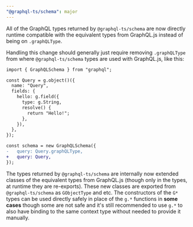 ```yaml
---
"@graphql-ts/schema": major
---
```


All of the GraphQL types returned by `@graphql-ts/schema` are now directly runtime compatible with the equivalent types from GraphQL.js instead of being on `.graphQLType`.

Handling this change should generally just require removing `.graphQLType` from where `@graphql-ts/schema` types are used with GraphQL.js, like this:

```diff
import { GraphQLSchema } from "graphql";

const Query = g.object()({
  name: "Query",
  fields: {
    hello: g.field({
      type: g.String,
      resolve() {
        return "Hello!";
      },
    }),
  },
});

const schema = new GraphQLSchema({
-   query: Query.graphQLType,
+   query: Query,
});
```

The types returned by `@graphql-ts/schema` are internally now extended classes of the equivalent types from GraphQL.js (though only in the types, at runtime they are re-exports). These new classes are exported from `@graphql-ts/schema` as `GObjectType` and etc. The constructors of the `G*` types can be used directly safely in place of the `g.*` functions in **some cases** though some are not safe and it's still recommended to use `g.*` to also have binding to the same context type without needed to provide it manually.
